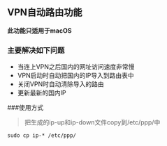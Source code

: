## VPN自动路由功能

**此功能只适用于macOS**

### 主要解决如下问题

* 当连上VPN之后国内的网址访问速度非常慢
* VPN启动时自动把国内的IP导入到路由表中
* 关闭VPN时自动清除导入的路由
* 更新最新的国内IP

###使用方式

> 把生成的ip-up和ip-down文件copy到/etc/ppp/中

`sudo cp ip-* /etc/ppp/`
